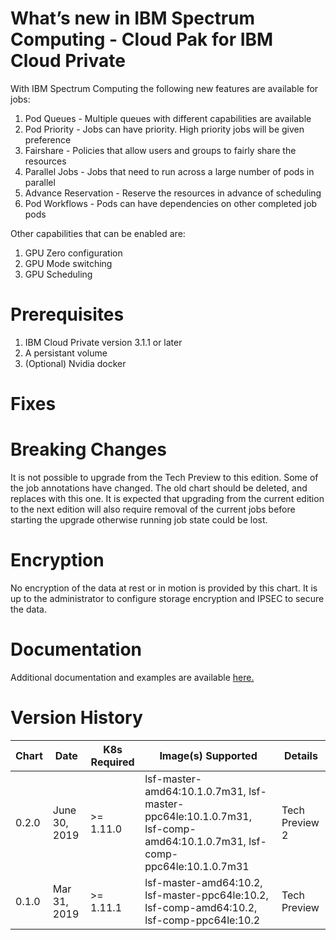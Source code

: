 # What’s new in IBM Spectrum Computing - Cloud Pak for IBM Cloud Private

With IBM Spectrum Computing the following new features are available for jobs:
1. Pod Queues    - Multiple queues with different capabilities are available
2. Pod Priority  - Jobs can have priority.  High priority jobs will be given preference
3. Fairshare     - Policies that allow users and groups to fairly share the resources
4. Parallel Jobs - Jobs that need to run across a large number of pods in parallel
5. Advance Reservation - Reserve the resources in advance of scheduling
6. Pod Workflows - Pods can have dependencies on other completed job pods

Other capabilities that can be enabled are:
1. GPU Zero configuration
2. GPU Mode switching
3. GPU Scheduling

# Prerequisites
1. IBM Cloud Private version 3.1.1 or later
2. A persistant volume
3. (Optional) Nvidia docker

# Fixes

# Breaking Changes
It is not possible to upgrade from the Tech Preview to this edition.  Some of the job annotations have changed.  The old 
chart should be deleted, and replaces with this one.
It is expected that upgrading from the current edition to the next edition will also require removal of the current jobs before starting the upgrade otherwise running job state could be lost.

# Encryption
No encryption of the data at rest or in motion is provided by this chart.  It is up to the administrator to configure storage encryption and IPSEC to secure the data.
 
# Documentation
Additional documentation and examples are available [here.](https://github.com/IBMSpectrumComputing/lsf-kubernetes)

# Version History
| Chart  | Date          | K8s Required | Image(s) Supported | Details      |
| ------ | ------------- | ------------ | ------------------ | ------------ |
| 0.2.0  | June 30, 2019 | >= 1.11.0    | lsf-master-amd64:10.1.0.7m31, lsf-master-ppc64le:10.1.0.7m31, lsf-comp-amd64:10.1.0.7m31, lsf-comp-ppc64le:10.1.0.7m31 | Tech Preview 2 |
| 0.1.0  | Mar 31, 2019  | >= 1.11.1    | lsf-master-amd64:10.2, lsf-master-ppc64le:10.2, lsf-comp-amd64:10.2, lsf-comp-ppc64le:10.2  | Tech Preview |
